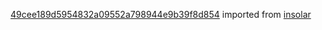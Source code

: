 [49cee189d5954832a09552a798944e9b39f8d854](https://github.com/insolar/insolar/commit/49cee189d5954832a09552a798944e9b39f8d854) imported from [insolar](https://github.com/insolar/insolar)

